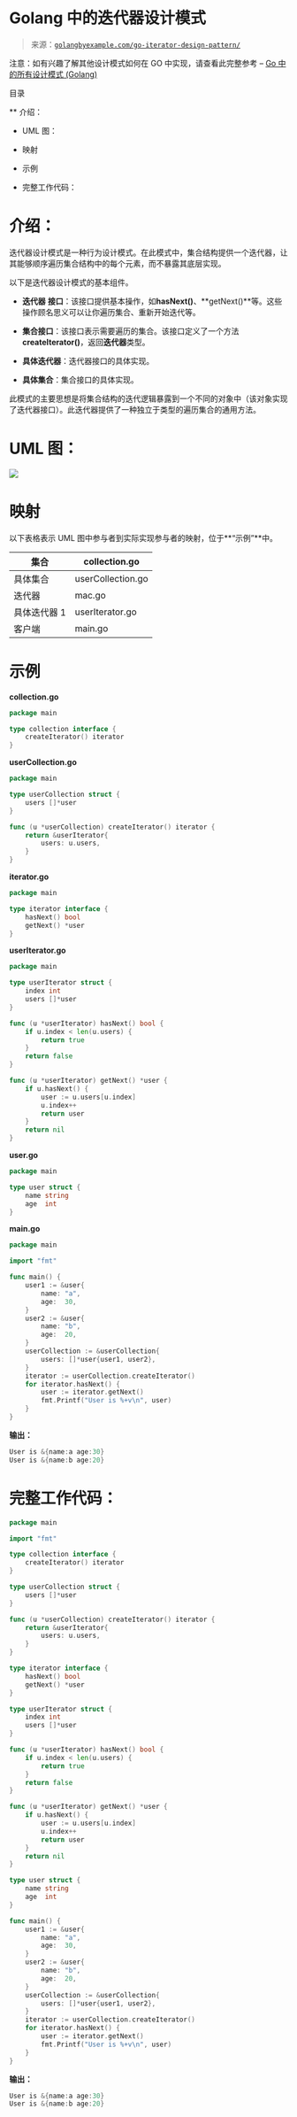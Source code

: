 <!--yml

分类：未分类

日期：2024-10-13 06:04:22

-->

# Golang 中的迭代器设计模式

> 来源：[`golangbyexample.com/go-iterator-design-pattern/`](https://golangbyexample.com/go-iterator-design-pattern/)

注意：如有兴趣了解其他设计模式如何在 GO 中实现，请查看此完整参考 – [Go 中的所有设计模式 (Golang)](https://golangbyexample.com/all-design-patterns-golang/)

目录

**   介绍：

+   UML 图：

+   映射

+   示例

+   完整工作代码：

# **介绍：**

迭代器设计模式是一种行为设计模式。在此模式中，集合结构提供一个迭代器，让其能够顺序遍历集合结构中的每个元素，而不暴露其底层实现。

以下是迭代器设计模式的基本组件。

+   **迭代器** **接口**：该接口提供基本操作，如**hasNext()**、**getNext()**等。这些操作顾名思义可以让你遍历集合、重新开始迭代等。

+   **集合接口**：该接口表示需要遍历的集合。该接口定义了一个方法**createIterator()**，返回**迭代器**类型。

+   **具体迭代器**：迭代器接口的具体实现。

+   **具体集合**：集合接口的具体实现。

此模式的主要思想是将集合结构的迭代逻辑暴露到一个不同的对象中（该对象实现了迭代器接口）。此迭代器提供了一种独立于类型的遍历集合的通用方法。

# **UML 图：**

![](img/6357865d875fdec82405c850734790aa.png)

# **映射**

以下表格表示 UML 图中参与者到实际实现参与者的映射，位于**“示例”**中。

| 集合 | collection.go |
| --- | --- |
| 具体集合 | userCollection.go |
| 迭代器 | mac.go |
| 具体迭代器 1 | userIterator.go |
| 客户端 | main.go |

# **示例**

**collection.go**

```go
package main

type collection interface {
    createIterator() iterator
}
```

**userCollection.go**

```go
package main

type userCollection struct {
    users []*user
}

func (u *userCollection) createIterator() iterator {
    return &userIterator{
        users: u.users,
    }
}
```

**iterator.go**

```go
package main

type iterator interface {
    hasNext() bool
    getNext() *user
}
```

**userIterator.go**

```go
package main

type userIterator struct {
    index int
    users []*user
}

func (u *userIterator) hasNext() bool {
    if u.index < len(u.users) {
        return true
    }
    return false
}

func (u *userIterator) getNext() *user {
    if u.hasNext() {
        user := u.users[u.index]
        u.index++
        return user
    }
    return nil
}
```

**user.go**

```go
package main

type user struct {
    name string
    age  int
}
```

**main.go**

```go
package main

import "fmt"

func main() {
    user1 := &user{
        name: "a",
        age:  30,
    }
    user2 := &user{
        name: "b",
        age:  20,
    }
    userCollection := &userCollection{
        users: []*user{user1, user2},
    }
    iterator := userCollection.createIterator()
    for iterator.hasNext() {
        user := iterator.getNext()
        fmt.Printf("User is %+v\n", user)
    }
}
```

**输出：**

```go
User is &{name:a age:30}
User is &{name:b age:20}
```

# **完整工作代码：**

```go
package main

import "fmt"

type collection interface {
    createIterator() iterator
}

type userCollection struct {
    users []*user
}

func (u *userCollection) createIterator() iterator {
    return &userIterator{
        users: u.users,
    }
}

type iterator interface {
    hasNext() bool
    getNext() *user
}

type userIterator struct {
    index int
    users []*user
}

func (u *userIterator) hasNext() bool {
    if u.index < len(u.users) {
        return true
    }
    return false
}

func (u *userIterator) getNext() *user {
    if u.hasNext() {
        user := u.users[u.index]
        u.index++
        return user
    }
    return nil
}

type user struct {
    name string
    age  int
}

func main() {
    user1 := &user{
        name: "a",
        age:  30,
    }
    user2 := &user{
        name: "b",
        age:  20,
    }
    userCollection := &userCollection{
        users: []*user{user1, user2},
    }
    iterator := userCollection.createIterator()
    for iterator.hasNext() {
        user := iterator.getNext()
        fmt.Printf("User is %+v\n", user)
    }
}
```

**输出：**

```go
User is &{name:a age:30}
User is &{name:b age:20}
```


